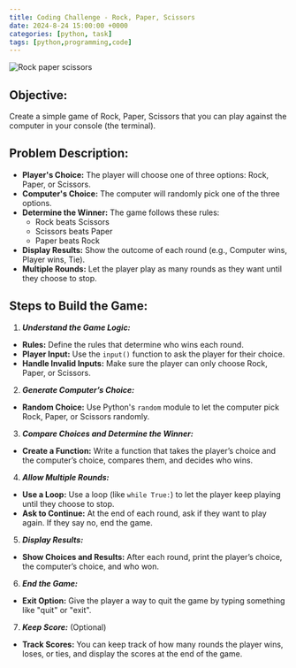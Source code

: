 ```yaml
---
title: Coding Challenge - Rock, Paper, Scissors
date: 2024-8-24 15:00:00 +0000
categories: [python, task]
tags: [python,programming,code]
---
```


![Rock paper scissors](https://upload.wikimedia.org/wikipedia/commons/6/67/Rock-paper-scissors.svg)
## Objective:
Create a simple game of Rock, Paper, Scissors that you can play against the computer in your console (the terminal).

## Problem Description:
- **Player's Choice:** The player will choose one of three options: Rock, Paper, or Scissors.
- **Computer's Choice:** The computer will randomly pick one of the three options.
- **Determine the Winner:** The game follows these rules:
  - Rock beats Scissors
  - Scissors beats Paper
  - Paper beats Rock
- **Display Results:** Show the outcome of each round (e.g., Computer wins, Player wins, Tie).
- **Multiple Rounds:** Let the player play as many rounds as they want until they choose to stop.

## Steps to Build the Game:

1. ***Understand the Game Logic:***
- **Rules:** Define the rules that determine who wins each round.
- **Player Input:** Use the `input()` function to ask the player for their choice.
- **Handle Invalid Inputs:** Make sure the player can only choose Rock, Paper, or Scissors.

2. ***Generate Computer’s Choice:***
- **Random Choice:** Use Python's `random` module to let the computer pick Rock, Paper, or Scissors randomly.

3. ***Compare Choices and Determine the Winner:***
- **Create a Function:** Write a function that takes the player’s choice and the computer’s choice, compares them, and decides who wins.

4. ***Allow Multiple Rounds:***
- **Use a Loop:** Use a loop (like `while True:`) to let the player keep playing until they choose to stop.
- **Ask to Continue:** At the end of each round, ask if they want to play again. If they say no, end the game.

5. ***Display Results:***
- **Show Choices and Results:** After each round, print the player’s choice, the computer’s choice, and who won.

6. ***End the Game:***
- **Exit Option:** Give the player a way to quit the game by typing something like "quit" or "exit".

7. ***Keep Score:*** (Optional) 
- **Track Scores:** You can keep track of how many rounds the player wins, loses, or ties, and display the scores at the end of the game.